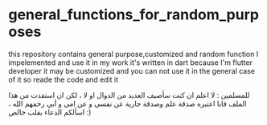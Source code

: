 # general_functions_for_random_purposes
this repository contains general purpose,customized and random function I impelemented and use it in my work 
it's written in dart because I'm flutter developer 
it may be customized and you can not use it in the general case of it so reade the code and edit it 

للمسلمين :
لا اعلم ان كنت سأضيف العديد من الدوال او لا ، لكن ان استفدت من هذا الملف فانا اعتبره صدقة علم وصدقة جارية عن نفسي و عن امي و أبي رحمهم الله ، اسألكم الدعاء بقلب خالص :)
